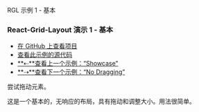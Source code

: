 RGL 示例 1 - 基本

### React-Grid-Layout 演示 1 - 基本

- [在 GitHub 上查看项目](https://github.com/STRML/react-grid-layout)
- [查看此示例的源代码](https://github.com/STRML/react-grid-layout/blob/master/test/examples/1-basic.jsx)
- [**⇠**查看上一个示例：“Showcase”](0-showcase.html)
- [**⇢**查看下一个示例：“No Dragging”](2-no-dragging.html)

尝试拖动元素。

这是一个基本的，无响应的布局，具有拖动和调整大小。用法很简单。
